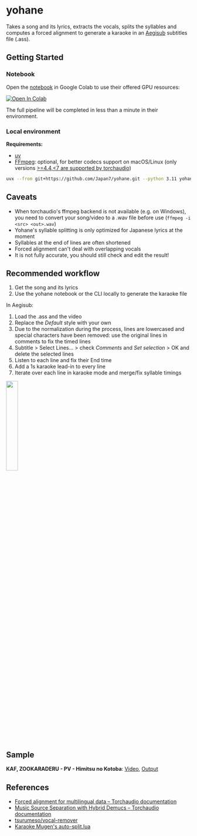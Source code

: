 # yohane

Takes a song and its lyrics, extracts the vocals, splits the syllables and computes a forced alignment to generate a karaoke in an [Aegisub](https://aegisub.org) subtitles file (.ass).

## Getting Started

### Notebook

Open the [notebook](notebook/yohane.ipynb) in Google Colab to use their offered GPU resources:

<a target="_blank" href="https://colab.research.google.com/github/Japan7/yohane/blob/main/notebook/yohane.ipynb">
  <img src="https://colab.research.google.com/assets/colab-badge.svg" alt="Open In Colab"/>
</a>

The full pipeline will be completed in less than a minute in their environment.

### Local environment

**Requirements:**

- [uv](https://github.com/astral-sh/uv)
- [FFmpeg](https://ffmpeg.org): optional, for better codecs support on macOS/Linux (only versions [>=4.4,<7 are supported by torchaudio](https://pytorch.org/audio/main/installation.html#optional-dependencies))

```sh
uvx --from git+https://github.com/Japan7/yohane.git --python 3.11 yohane --help
```

## Caveats

- When torchaudio's ffmpeg backend is not available (e.g. on Windows), you need to convert your song/video to a .wav file before use (`ffmpeg -i <src> <out>.wav`)
- Yohane's syllable splitting is only optimized for Japanese lyrics at the moment
- Syllables at the end of lines are often shortened
- Forced alignment can't deal with overlapping vocals
- It is not fully accurate, you should still check and edit the result!

## Recommended workflow

1. Get the song and its lyrics
2. Use the yohane notebook or the CLI locally to generate the karaoke file

In Aegisub:

1. Load the .ass and the video
2. Replace the _Default_ style with your own
3. Due to the normalization during the process, lines are lowercased and special characters have been removed: use the original lines in comments to fix the timed lines
4. Subtitle > Select Lines… > check _Comments_ and _Set selection_ > OK and delete the selected lines
5. Listen to each line and fix their End time
6. Add a 1s karaoke lead-in to every line
7. Iterate over each line in karaoke mode and merge/fix syllable timings

<img src="https://github.com/user-attachments/assets/614cd8ca-d471-447c-8596-4ac800d690cf" width="25%" >

## Sample

**KAF, ZOOKARADERU - PV - Himitsu no Kotoba**:
[Video](https://youtu.be/rnpL3ZugPLc?si=sXZH_EPLt3jaQq9K),
[Output](<samples/KAF, ZOOKARADERU - PV - Himitsu no Kotoba.ass>)

## References

- [Forced alignment for multilingual data – Torchaudio documentation](https://pytorch.org/audio/stable/tutorials/forced_alignment_for_multilingual_data_tutorial.html)
- [Music Source Separation with Hybrid Demucs – Torchaudio documentation](https://pytorch.org/audio/2.1.0/tutorials/hybrid_demucs_tutorial.html)
- [tsurumeso/vocal-remover](https://github.com/tsurumeso/vocal-remover)
- [Karaoke Mugen's auto-split.lua](https://docs.karaokes.moe/aegisub/auto-split.lua)
